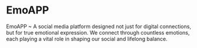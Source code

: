 # EmoAPP
EmoAPP ~ A social media platform designed not just for digital connections, but for true emotional expression. We connect through countless emotions, each playing a vital role in shaping our social and lifelong balance.
